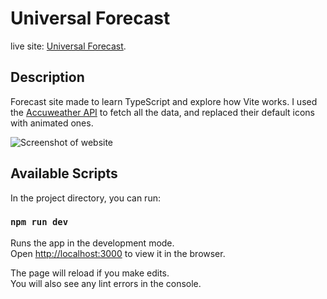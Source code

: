 # Universal Forecast

live site: [Universal Forecast](https://drawingdash.com/).

## Description

Forecast site made to learn TypeScript and explore how Vite works. I used the [Accuweather API](https://developer.accuweather.com/) to fetch all the data, and replaced their
default icons with animated ones. 

<!-- screenshot of homepage here -->

![Screenshot of website](https://i.gyazo.com/0de8e5b002d91c85dd1cad84ac3c25ec.png)

## Available Scripts

In the project directory, you can run:

### `npm run dev`

Runs the app in the development mode.\
Open [http://localhost:3000](http://localhost:3000) to view it in the browser.

The page will reload if you make edits.\
You will also see any lint errors in the console.
